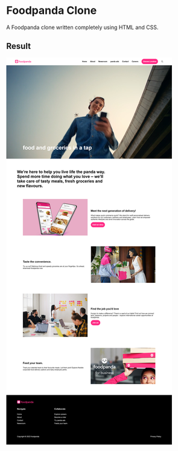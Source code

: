 # Foodpanda Clone

A Foodpanda clone written completely using HTML and CSS.

## Result

![Result](./Result.png)
